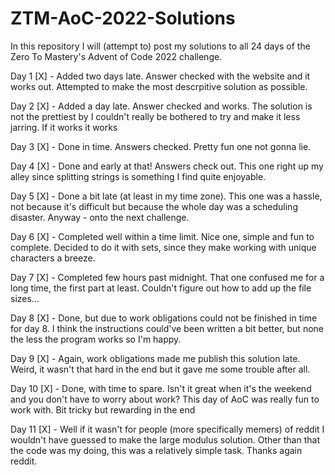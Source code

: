 # ZTM-AoC-2022-Solutions

In this repository I will (attempt to) post my solutions to all 24 days of the Zero To Mastery's Advent of Code 2022 challenge.

Day 1 [X] - Added two days late. Answer checked with the website and it works out. Attempted to make the most descrpitive solution as possible.

Day 2 [X] - Added a day late. Answer checked and works. The solution is not the prettiest by I couldn't really be bothered to try and make it less jarring. If it works it works

Day 3 [X] - Done in time. Answers checked. Pretty fun one not gonna lie.

Day 4 [X] - Done and early at that! Answers check out. This one right up my alley since splitting strings is something I find quite enjoyable.

Day 5 [X] - Done a bit late (at least in my time zone). This one was a hassle, not because it's difficult but because the whole day was a scheduling disaster. Anyway - onto the next challenge.

Day 6 [X] - Completed well within a time limit. Nice one, simple and fun to complete. Decided to do it with sets, since they make working with unique characters a breeze.

Day 7 [X] - Completed few hours past midnight. That one confused me for a long time, the first part at least. Couldn't figure out how to add up the file sizes...

Day 8 [X] - Done, but due to work obligations could not be finished in time for day 8. I think the instructions could've been written a bit better, but none the less the program works so I'm happy.

Day 9 [X] - Again, work obligations made me publish this solution late. Weird, it wasn't that hard in the end but it gave me some trouble after all.

Day 10 [X] - Done, with time to spare. Isn't it great when it's the weekend and you don't have to worry about work? This day of AoC was really fun to work with. Bit tricky but rewarding in the end

Day 11 [X] - Well if it wasn't for people (more specifically memers) of reddit I wouldn't have guessed to make the large modulus solution. Other than that the code was my doing, this was a relatively simple task. Thanks again reddit.

